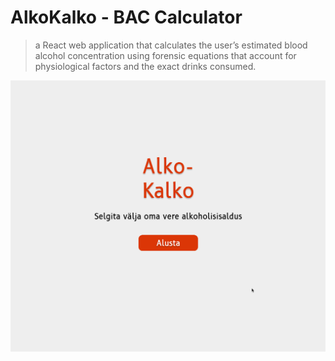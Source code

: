 # AlkoKalko - BAC Calculator

> a React web application that calculates the user’s estimated blood alcohol concentration using forensic equations that account for physiological factors and the exact drinks consumed.

![Demo gif](https://github.com/HenriSuurorg/alkokalko/blob/master/demo.gif)

